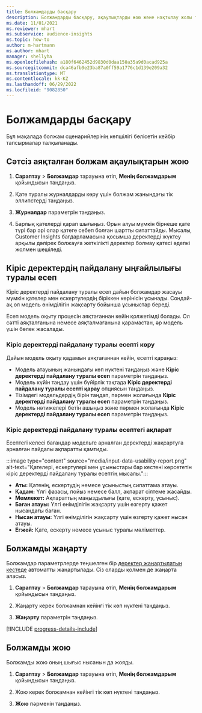 ```yaml
---
title: Болжамдарды басқару
description: Болжамдарды басқару, ақаулықтарды жою және нақтылау жолы туралы ақпарат.
ms.date: 11/01/2021
ms.reviewer: mhart
ms.subservice: audience-insights
ms.topic: how-to
author: m-hartmann
ms.author: mhart
manager: shellyha
ms.openlocfilehash: a180f6462452d9830d0daa150a35a9d0acad925a
ms.sourcegitcommit: dca46afb9e23ba87a0ff59a1776c1d139e209a32
ms.translationtype: MT
ms.contentlocale: kk-KZ
ms.lasthandoff: 06/29/2022
ms.locfileid: "9082850"
---
```

# <a name="manage-predictions"></a>Болжамдарды басқару

Бұл мақалада болжам сценарийлерінің көпшілігі бөлісетін кейбір тапсырмалар талқыланады.

## <a name="troubleshoot-a-failed-prediction"></a>Сәтсіз аяқталған болжам ақаулықтарын жою

1. **Сараптау** > **Болжамдар** тарауына өтіп, **Менің болжамдарым** қойындысын таңдаңыз.

1. Қате туралы журналдарды көру үшін болжам жанындағы тік эллипстерді таңдаңыз.

1. **Журналдар** параметрін таңдаңыз.

1. Барлық қателерді қарап шығыңыз. Орын алуы мүмкін бірнеше қате түрі бар әрі олар қатеге себеп болған шартты сипаттайды. Мысалы, Customer Insights бағдарламасына қосымша деректерді жүктеу арқылы дәлірек болжауға жеткілікті деректер болмау қатесі әдепкі жолмен шешіледі.

## <a name="input-data-usability-report"></a>Кіріс деректердің пайдалану ыңғайлылығы туралы есеп

Кіріс деректерді пайдалану туралы есеп дайын болжамдар жасауы мүмкін қателер мен ескертулердің біріккен көрінісін ұсынады. Сондай-ақ ол модель өнімділігін жақсарту бойынша ұсыныстар береді.

Есеп модель оқыту процесін аяқтағаннан кейін қолжетімді болады. Ол сәтті аяқталғанына немесе аяқталмағанына қарамастан, әр модель үшін бөлек жасалады.

### <a name="view-the-input-data-usability-report"></a>Кіріс деректерді пайдалану туралы есепті көру

Дайын модель оқыту қадамын аяқтағаннан кейін, есепті қараңыз:
- Модель атауының жанындағы көп нүктені таңдаңыз және **Кіріс деректерді пайдалану туралы есеп** параметрін таңдаңыз.
- Модель күйін таңдау үшін бүйірлік тақтада **Кіріс деректерді пайдалану туралы есепті қарау** опциясын таңдаңыз.
- Тізімдегі модельдердің бірін таңдап, пәрмен жолағында **Кіріс деректерді пайдалану туралы есеп** параметрін таңдаңыз.
- Модель нәтижелері бетін ашыңыз және пәрмен жолағында **Кіріс деректерді пайдалану туралы есеп** параметрін таңдаңыз.

### <a name="information-in-the-input-data-usability-report"></a>Кіріс деректерді пайдалану туралы есептегі ақпарат

Есептегі келесі бағандар модельге арналған деректерді жақсартуға арналған пайдалы ақпаратты қамтиды.

:::image type="content" source="media/input-data-usability-report.png" alt-text="Қателері, ескертулері мен ұсыныстары бар кестені көрсететін кіріс деректерді пайдалану туралы есептің мысалы.":::

- **Аты:** Қатенің, ескертудің немесе ұсыныстың сипаттама атауы.
- **Қадам:** Үлгі фазасы, пойыз немесе балл, ақпарат сілтеме жасайды.
- **Мемлекет:** Ақпараттың маңыздылығы (қате, ескерту, ұсыныс).
- **Баған атауы:** Үлгі өнімділігін жақсарту үшін өзгерту қажет нысандағы баған.
- **Нысан атауы:** Үлгі өнімділігін жақсарту үшін өзгерту қажет нысан атауы.
- **Егжей:** Қате, ескерту немесе ұсыныс туралы мәліметтер.

## <a name="refresh-a-prediction"></a>Болжамды жаңарту

Болжамдар параметрлерде теңшелген бір [деректер жаңартылатын кестеде](system.md#schedule-tab) автоматты жаңартылады. Сіз оларды қолмен де жаңарта аласыз.

1. **Сараптау** > **Болжамдар** тарауына өтіп, **Менің болжамдарым** қойындысын таңдаңыз.

1. Жаңарту керек болжамнан кейінгі тік көп нүктені таңдаңыз.

1. **Жаңарту** параметрін таңдаңыз.

[!INCLUDE [progress-details-include](includes/progress-details-pane.md)]

## <a name="delete-a-prediction"></a>Болжамды жою

Болжамды жою оның шығыс нысанын да жояды.

1. **Сараптау** > **Болжамдар** тарауына өтіп, **Менің болжамдарым** қойындысын таңдаңыз.

1. Жою керек болжамнан кейінгі тік көп нүктені таңдаңыз.

1. **Жою** пәрменін таңдаңыз.

